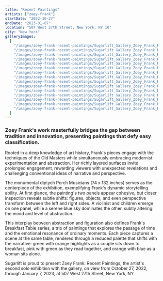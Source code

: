 ```yaml
---
title: "Recent Paintings"
artists: ["zoey-frank"]
startDate: "2022-10-27"
endDate: "2023-01-07"
location: "507 West 27th Street, New York, NY 10"
city: "New York"
galleryImages:
  [
    "/images/zoey-frank-recent-paintings/Sugarlift_Gallery_Zoey_Frank_Recent_Paintings_1.jpg",
    "/images/zoey-frank-recent-paintings/Sugarlift_Gallery_Zoey_Frank_Recent_Paintings_2.jpg",
    "/images/zoey-frank-recent-paintings/Sugarlift_Gallery_Zoey_Frank_Recent_Paintings_3.jpg",
    "/images/zoey-frank-recent-paintings/Sugarlift_Gallery_Zoey_Frank_Recent_Paintings_4.jpg",
    "/images/zoey-frank-recent-paintings/Sugarlift_Gallery_Zoey_Frank_Recent_Paintings_5.jpg",
    "/images/zoey-frank-recent-paintings/Sugarlift_Gallery_Zoey_Frank_Recent_Paintings_6.jpg",
    "/images/zoey-frank-recent-paintings/Sugarlift_Gallery_Zoey_Frank_Recent_Paintings_7.jpg",
    "/images/zoey-frank-recent-paintings/Sugarlift_Gallery_Zoey_Frank_Recent_Paintings_8.jpg",
    "/images/zoey-frank-recent-paintings/Sugarlift_Gallery_Zoey_Frank_Recent_Paintings_9.jpg",
    "/images/zoey-frank-recent-paintings/Sugarlift_Gallery_Zoey_Frank_Recent_Paintings_10.jpg",
    "/images/zoey-frank-recent-paintings/Sugarlift_Gallery_Zoey_Frank_Recent_Paintings_11.jpg",
    "/images/zoey-frank-recent-paintings/Sugarlift_Gallery_Zoey_Frank_Recent_Paintings_12.jpg",
    "/images/zoey-frank-recent-paintings/Sugarlift_Gallery_Zoey_Frank_Recent_Paintings_13.jpg",
    "/images/zoey-frank-recent-paintings/Sugarlift_Gallery_Zoey_Frank_Recent_Paintings_14.jpg",
    "/images/zoey-frank-recent-paintings/Sugarlift_Gallery_Zoey_Frank_Recent_Paintings_15.jpg",
  ]
---
```


### Zoey Frank's work masterfully bridges the gap between tradition and innovation, presenting paintings that defy easy classification.

Rooted in a deep knowledge of art history, Frank's pieces engage with the techniques of the Old Masters while simultaneously embracing modernist experimentation and abstraction. Her richly layered surfaces invite prolonged engagement, rewarding viewers with unexpected revelations and challenging conventional ideas of narrative and perspective.

The monumental diptych Porch Musicians (74 x 132 inches) serves as the centerpiece of the exhibition, exemplifying Frank's dynamic storytelling ability. At first glance, the painting's two panels appear cohesive, but closer inspection reveals subtle shifts: figures, objects, and even perspective transform between the left and right sides. A violinist and children emerge on one panel, while a serene blue sky dominates the other, subtly altering the mood and level of abstraction.

This interplay between abstraction and figuration also defines Frank's Breakfast Table series, a trio of paintings that explores the passage of time and the emotional resonance of ordinary moments. Each piece captures a scene at the same table, rendered through a reduced palette that shifts with the narrative: green with orange highlights as a couple sits down to breakfast, pink with green as they read together, and orange with blue as a woman sits alone.

Sugarlift is proud to present Zoey Frank: Recent Paintings, the artist's second solo exhibition with the gallery, on view from October 27, 2022, through January 7, 2023, at 507 West 27th Street, New York, NY.

